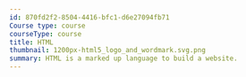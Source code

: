 ```yaml
---
id: 870fd2f2-8504-4416-bfc1-d6e27094fb71
Course type: course
courseType: course
title: HTML
thumbnail: 1200px-html5_logo_and_wordmark.svg.png
summary: HTML is a marked up language to build a website.
---
```

